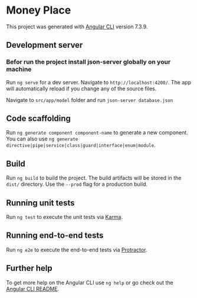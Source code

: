 
# Money Place

This project was generated with [Angular CLI](https://github.com/angular/angular-cli) version 7.3.9.

## Development server

### Befor run the project install json-server globally on your machine

Run `ng serve` for a dev server. Navigate to `http://localhost:4200/`. The app will automatically reload if you change any of the source files.

Navigate to `src/app/model` folder and run `json-server database.json`

## Code scaffolding

Run `ng generate component component-name` to generate a new component. You can also use `ng generate directive|pipe|service|class|guard|interface|enum|module`.

## Build

Run `ng build` to build the project. The build artifacts will be stored in the `dist/` directory. Use the `--prod` flag for a production build.

## Running unit tests

Run `ng test` to execute the unit tests via [Karma](https://karma-runner.github.io).

## Running end-to-end tests

Run `ng e2e` to execute the end-to-end tests via [Protractor](http://www.protractortest.org/).

## Further help

To get more help on the Angular CLI use `ng help` or go check out the [Angular CLI README](https://github.com/angular/angular-cli/blob/master/README.md).

